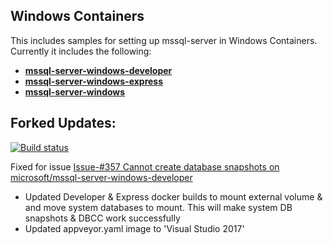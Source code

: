 ## Windows Containers
This includes samples for setting up mssql-server in Windows Containers. Currently it includes the following:
- __[mssql-server-windows-developer](mssql-server-windows-developer/)__
- __[mssql-server-windows-express](mssql-server-windows-express/)__
- __[mssql-server-windows](mssql-server-windows/)__

## Forked Updates:
[![Build status](https://ci.appveyor.com/api/projects/status/ty31wdostar0vok0?svg=true)](https://ci.appveyor.com/project/devnomadic/mssql-docker)  
  
Fixed for issue [Issue-#357 Cannot create database snapshots on microsoft/mssql-server-windows-developer](https://github.com/Microsoft/mssql-docker/issues/357)
- Updated Developer & Express docker builds to mount external volume & and move system databases to mount. This will make system DB snapshots & DBCC work successfully
- Updated appveyor.yaml image to 'Visual Studio 2017'
